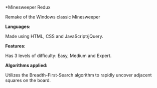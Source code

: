 *Minesweeper Redux

Remake of the Windows classic Minesweeper

**Languages:**

Made using HTML, CSS and JavaScript/jQuery.

**Features:**

Has 3 levels of difficulty: Easy, Medium and Expert.

**Algorithms applied:**

Utilizes the Breadth-First-Search algorithm to rapidly uncover adjacent squares on the board.
